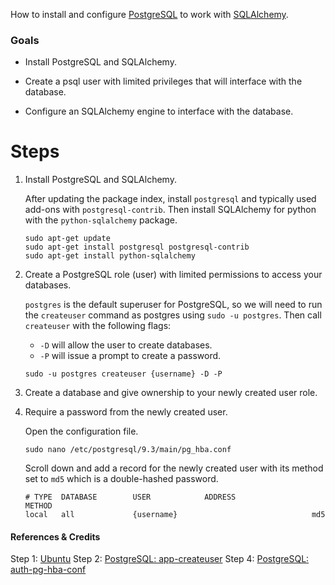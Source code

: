How to install and configure [PostgreSQL](http://www.postgresql.org/) to work with [SQLAlchemy](http://www.sqlalchemy.org/). 

### Goals

- Install PostgreSQL and SQLAlchemy.

- Create a psql user with limited privileges that will interface with the database.

- Configure an SQLAlchemy engine to interface with the database.

# Steps


1.  Install PostgreSQL and SQLAlchemy.
 
    After updating the package index, install `postgresql` and typically used add-ons with `postgresql-contrib`. Then install SQLAlchemy for python with the `python-sqlalchemy` package. 
    ```
    sudo apt-get update
    sudo apt-get install postgresql postgresql-contrib
    sudo apt-get install python-sqlalchemy
    ```


2. Create a PostgreSQL role (user) with limited permissions to access your databases.

    `postgres` is the default superuser for PostgreSQL, so we will need to run the `createuser` command as postgres using `sudo -u postgres`.
    Then call `createuser` with the following flags:
    - `-D` will allow the user to create databases. 
    - `-P` will issue a prompt to create a password.
    ```
    sudo -u postgres createuser {username} -D -P
    ```

3. Create a database and give ownership to your newly created user role. 

4. Require a password from the newly created user.

    Open the configuration file.
    ```
    sudo nano /etc/postgresql/9.3/main/pg_hba.conf
    ```

    Scroll down and add a record for the newly created user with its method set to `md5` which is a double-hashed password. 

    ```
    # TYPE  DATABASE        USER            ADDRESS                 METHOD
    local   all             {username}                              md5
    ```

#### References & Credits

Step 1: [Ubuntu](https://help.ubuntu.com/community/PostgreSQL)
Step 2: [PostgreSQL: app-createuser](http://www.postgresql.org/docs/9.4/static/app-createuser.html)
Step 4: [PostgreSQL: auth-pg-hba-conf](http://www.postgresql.org/docs/9.4/static/auth-pg-hba-conf.html)


